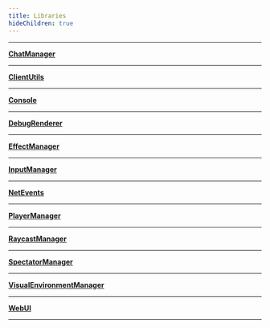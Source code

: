 ```yaml
---
title: Libraries
hideChildren: true
---
```


---

**[ChatManager](/vext/ref/client/library/chatmanager)**

---

**[ClientUtils](/vext/ref/client/library/clientutils)**

---

**[Console](/vext/ref/client/library/console)**

---

**[DebugRenderer](/vext/ref/client/library/debugrenderer)**

---

**[EffectManager](/vext/ref/client/library/effectmanager)**

---

**[InputManager](/vext/ref/client/library/inputmanager)**

---

**[NetEvents](/vext/ref/client/library/netevents)**

---

**[PlayerManager](/vext/ref/client/library/playermanager)**

---

**[RaycastManager](/vext/ref/client/library/raycastmanager)**

---

**[SpectatorManager](/vext/ref/client/library/spectatormanager)**

---

**[VisualEnvironmentManager](/vext/ref/client/library/visualenvironmentmanager)**

---

**[WebUI](/vext/ref/client/library/webui)**

---
